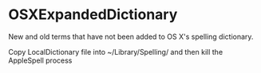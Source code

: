 # OSXExpandedDictionary
New and old terms that have not been added to OS X's spelling dictionary.

Copy LocalDictionary file into ~/Library/Spelling/ and then kill the AppleSpell process
